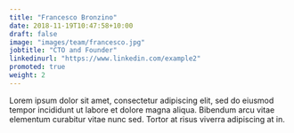 ```yaml
---
title: "Francesco Bronzino"
date: 2018-11-19T10:47:58+10:00
draft: false
image: "images/team/francesco.jpg"
jobtitle: "CTO and Founder"
linkedinurl: "https://www.linkedin.com/example2"
promoted: true
weight: 2
---
```


Lorem ipsum dolor sit amet, consectetur adipiscing elit, sed do eiusmod tempor incididunt ut labore et dolore magna aliqua. Bibendum arcu vitae elementum curabitur vitae nunc sed. Tortor at risus viverra adipiscing at in.
